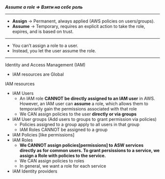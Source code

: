 ***Assume a role => Взяти на себе роль***

---

- **Assign** → Permanent, always applied (AWS policies on users/groups).
- **Assume** → Temporary, requires an explicit action to take the role, expires, and is based on trust.
---
- You can’t assign a role to a user.
- Instead, you let the user assume the role.

---

Identity and Access Management (IAM)

- IAM resources are Global

IAM resources
- IAM Users
  - An IAM role **CANNOT be directly assigned to an IAM user** in AWS. However, an IAM user can **assume** a role, which allows them to temporarily gain the permissions associated with that role
  - We CAN assign policies to the user **directly or via groups**
- IAM User groups (Add users to groups to grant permission via policies)
  - Policies assigned to a group apply to all users in that group
  - IAM Roles CANNOT be assigned to a group
- IAM Policies [like permissions]
- IAM Roles
  - **We CANNOT assign policies[permissions] to ASW services directly as for common users. To grant persissions to a service, we assign a Role with policies to the service.**
  - We CAN assign policies to roles
  - In general, we want a role for each service
- IAM Identity providers
